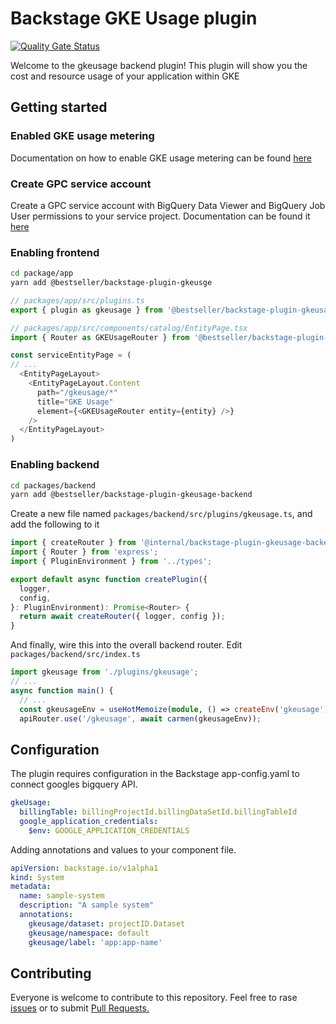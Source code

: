 # Backstage GKE Usage plugin 
[![Quality Gate Status](https://sonarcloud.io/api/project_badges/measure?project=BESTSELLER_backstage-plugin-gkeusage&metric=alert_status)](https://sonarcloud.io/dashboard?id=BESTSELLER_backstage-plugin-gkeusage)

Welcome to the gkeusage backend plugin!
This plugin will show you the cost and resource usage of your application within GKE 

## Getting started
### Enabled GKE usage metering
Documentation on how to enable GKE usage metering can be found [here](https://cloud.google.com/kubernetes-engine/docs/how-to/cluster-usage-metering#enabling)

### Create GPC service account 
Create a GPC service account with BigQuery Data Viewer and BigQuery Job User permissions to your service project. Documentation can be found it [here](https://cloud.google.com/iam/docs/creating-managing-service-accounts#creating)

### Enabling frontend 
```bash
cd package/app
yarn add @bestseller/backstage-plugin-gkeusge
```
```ts
// packages/app/src/plugins.ts
export { plugin as gkeusage } from '@bestseller/backstage-plugin-gkeusage';
```
```ts
// packages/app/src/components/catalog/EntityPage.tsx
import { Router as GKEUsageRouter } from '@bestseller/backstage-plugin-gkeusage';

const serviceEntityPage = (
// ...
  <EntityPageLayout>
    <EntityPageLayout.Content
      path="/gkeusage/*"
      title="GKE Usage"
      element={<GKEUsageRouter entity={entity} />}
    />
  </EntityPageLayout>
)
```
### Enabling backend

```bash
cd packages/backend
yarn add @bestseller/backstage-plugin-gkeusage-backend
```

Create a new file named `packages/backend/src/plugins/gkeusage.ts`, and add the following to it

```ts
import { createRouter } from '@internal/backstage-plugin-gkeusage-backend';
import { Router } from 'express';
import { PluginEnvironment } from '../types';

export default async function createPlugin({
  logger,
  config,
}: PluginEnvironment): Promise<Router> {
  return await createRouter({ logger, config });
}
```

And finally, wire this into the overall backend router. Edit `packages/backend/src/index.ts`

```ts
import gkeusage from './plugins/gkeusage';
// ...
async function main() {
  // ...
  const gkeusageEnv = useHotMemoize(module, () => createEnv('gkeusage'));
  apiRouter.use('/gkeusage', await carmen(gkeusageEnv));

```


## Configuration
The plugin requires configuration in the Backstage app-config.yaml to connect googles bigquery API.

```yaml
gkeUsage:
  billingTable: billingProjectId.billingDataSetId.billingTableId
  google_application_credentials: 
    $env: GOOGLE_APPLICATION_CREDENTIALS

```

Adding annotations and values to your component file.
```yaml
apiVersion: backstage.io/v1alpha1
kind: System
metadata:
  name: sample-system
  description: "A sample system"
  annotations:
    gkeusage/dataset: projectID.Dataset
    gkeusage/namespace: default
    gkeusage/label: 'app:app-name'
```

## Contributing
Everyone is welcome to contribute to this repository. Feel free to rase [issues](https://github.com/BESTSELLER/backstage-plugin-gkeusage/issues) or to submit [Pull Requests.](https://github.com/BESTSELLER/backstage-plugin-gkeusage/pulls)